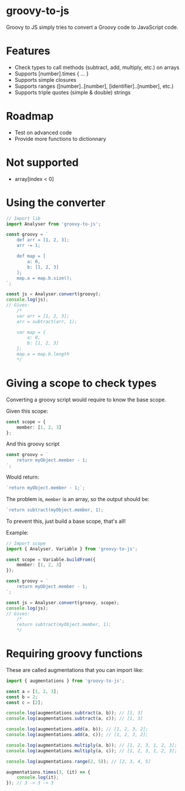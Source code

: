 # groovy-to-js
Groovy to JS simply tries to convert a Groovy code to JavaScript code.

# Features
* Check types to call methods (subtract, add, multiply, etc.) on arrays
* Supports [number].times { ... }
* Supports simple closures
* Supports ranges ([number]..[number], [identifier]..[number], etc.)
* Supports triple quotes (simple & double) strings

# Roadmap
* Test on advanced code
* Provide more functions to dictionnary

# Not supported
* array[index < 0]

# Using the converter
```typescript
// Import lib
import Analyser from 'groovy-to-js';

const groovy = `
    def arr = [1, 2, 3];
    arr -= 1;

    def map = [
        a: 0,
        b: [1, 2, 3]
    ];
    map.a = map.b.size();
`;

const js = Analyser.convert(groovy);
console.log(js);
// Gives:
    /*
    var arr = [1, 2, 3];
    arr = subtract(arr, 1);

    var map = {
        a: 0,
        b: [1, 2, 3]
    };
    map.a = map.b.length
    */

```

# Giving a scope to check types
Converting a groovy script would require to know the base scope.

Given this scope:

```typescript
const scope = {
    member: [1, 2, 3]
};
```

And this groovy script
```typescript
const groovy = `
    return myObject.member - 1;
`;
```

Would return:
```typescript
`return myObject.member - 1;`;
```

The problem is, `member` is an array, so the output should be:
```typescript
`return subtract(myObject.member, 1);
```

To prevent this, just build a base scope, that's all!

Example:
```typescript
// Import scope
import { Analyser, Variable } from 'groovy-to-js';

const scope = Variable.buildFrom({
    member: [1, 2, 3]
});

const groovy = `
    return myObject.member - 1;
`;

const js = Analyser.convert(groovy, scope);
console.log(js);
// Gives:
    /*
    return subtract(myObject.member, 1);
    */
```

# Requiring groovy functions
These are called augmentations that you can import like:
```typescript
import { augmentations } from 'groovy-to-js';

const a = [1, 2, 3];
const b = 2;
const c = [2];

console.log(augmentations.subtract(a, b)); // [1, 3]
console.log(augmentations.subtract(a, c)); // [1, 3]

console.log(augmentations.add(a, b)); // [1, 2, 3, 2];
console.log(augmentations.add(a, c)); // [1, 2, 3, 2];

console.log(augmentations.multiply(a, b)); // [1, 2, 3, 1, 2, 3];
console.log(augmentations.multiply(a, c)); // [1, 2, 3, 1, 2, 3];

console.log(augmentations.range(2, 5)); // [2, 3, 4, 5]

augmentations.times(3, (it) => {
    console.log(it);
}); // 3 -> 3 -> 3
```